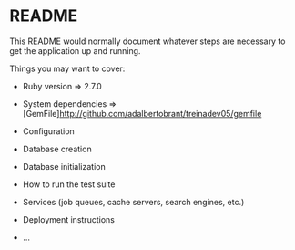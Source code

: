 # README

This README would normally document whatever steps are necessary to get the
application up and running.

Things you may want to cover:

* Ruby version => 2.7.0

* System dependencies => [GemFile]http://github.com/adalbertobrant/treinadev05/gemfile 

* Configuration

* Database creation

* Database initialization

* How to run the test suite

* Services (job queues, cache servers, search engines, etc.)

* Deployment instructions

* ...
